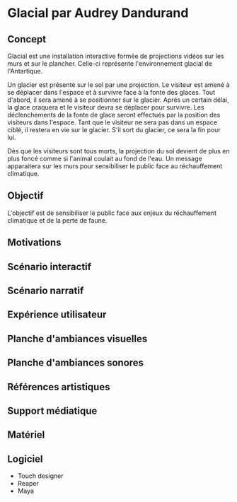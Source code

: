 # Glacial par Audrey Dandurand
## Concept
Glacial est une installation interactive formée de projections vidéos sur les murs et sur le plancher. Celle-ci représente l'environnement glacial de l'Antartique.

Un glacier est présenté sur le sol par une projection. Le visiteur est amené à se déplacer dans l'espace et à survivre face à la fonte des glaces. Tout d'abord, il sera amené à se positionner sur le glacier. Après un certain délai, la glace craquera et le visiteur devra se déplacer pour survivre. Les déclenchements de la fonte de glace seront effectués par la position des visiteurs dans l'espace. Tant que le visiteur ne sera pas dans un espace ciblé, il restera en vie sur le glacier. S'il sort du glacier, ce sera la fin pour lui. 

Dès que les visiteurs sont tous morts, la projection du sol devient de plus en plus foncé comme si l'animal coulait au fond de l'eau. Un message apparaitera sur les murs pour sensibiliser le public face au réchauffement climatique.

## Objectif
L'objectif est de sensibiliser le public face aux enjeux du réchauffement climatique et de la perte de faune.

## Motivations 

## Scénario interactif

## Scénario narratif

## Expérience utilisateur

## Planche d'ambiances visuelles

## Planche d'ambiances sonores

## Références artistiques

## Support médiatique

## Matériel

## Logiciel
- Touch designer
- Reaper
- Maya
